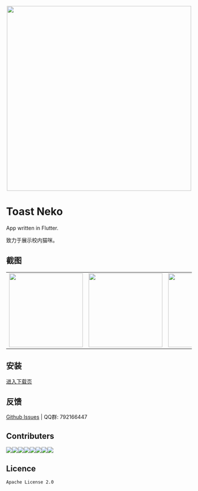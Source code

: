 <p align="center">
  <img width="500px" src="https://cat.lolli.tech/toast_neko.png">
</p>


# Toast Neko

App written in Flutter.

致力于展示校内猫咪。




## 截图

<table>
  <tr>
    <td>
		<img height="200px" src="https://cat.lolli.tech/intro/login.jpg">
    </td>
    <td>
       <img height="200px" src="https://cat.lolli.tech/intro/feedback.jpg">
    </td>
    <td>
       <img height="200px" src="https://cat.lolli.tech/intro/comment.jpg">
    </td>
  </tr>
</table>




## 安装

[进入下载页](https://neko.lacus.site)


## 反馈

[Github Issues](https://github.com/CustedNG/ToastNeko/issues) | QQ群: 792166447


## Contributers

[![](https://sourcerer.io/fame/LollipopKit/CustedNG/ToastNeko/images/0)](https://sourcerer.io/fame/LollipopKit/CustedNG/ToastNeko/links/0)[![](https://sourcerer.io/fame/LollipopKit/CustedNG/ToastNeko/images/1)](https://sourcerer.io/fame/LollipopKit/CustedNG/ToastNeko/links/1)[![](https://sourcerer.io/fame/LollipopKit/CustedNG/ToastNeko/images/2)](https://sourcerer.io/fame/LollipopKit/CustedNG/ToastNeko/links/2)[![](https://sourcerer.io/fame/LollipopKit/CustedNG/ToastNeko/images/3)](https://sourcerer.io/fame/LollipopKit/CustedNG/ToastNeko/links/3)[![](https://sourcerer.io/fame/LollipopKit/CustedNG/ToastNeko/images/4)](https://sourcerer.io/fame/LollipopKit/CustedNG/ToastNeko/links/4)[![](https://sourcerer.io/fame/LollipopKit/CustedNG/ToastNeko/images/5)](https://sourcerer.io/fame/LollipopKit/CustedNG/ToastNeko/links/5)[![](https://sourcerer.io/fame/LollipopKit/CustedNG/ToastNeko/images/6)](https://sourcerer.io/fame/LollipopKit/CustedNG/ToastNeko/links/6)[![](https://sourcerer.io/fame/LollipopKit/CustedNG/ToastNeko/images/7)](https://sourcerer.io/fame/LollipopKit/CustedNG/ToastNeko/links/7)



## Licence

```
Apache License 2.0
```